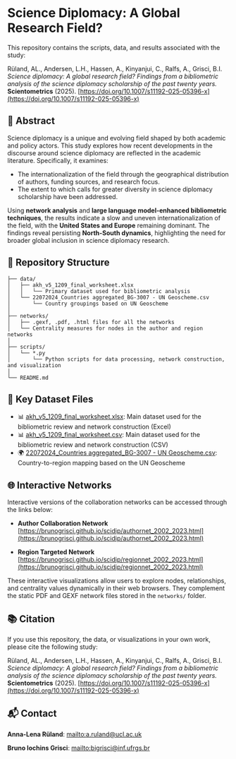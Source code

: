 # Science Diplomacy: A Global Research Field?

This repository contains the scripts, data, and results associated with the study:

Rüland, AL., Andersen, L.H., Hassen, A., Kinyanjui, C., Ralfs, A., Grisci, B.I. _Science diplomacy: A global research field? Findings from a bibliometric analysis of the science diplomacy scholarship of the past twenty years._ **Scientometrics** (2025). [https://doi.org/10.1007/s11192-025-05396-x](https://doi.org/10.1007/s11192-025-05396-x)

## 🧾 Abstract

Science diplomacy is a unique and evolving field shaped by both academic and policy actors. This study explores how recent developments in the discourse around science diplomacy are reflected in the academic literature. Specifically, it examines:

- The internationalization of the field through the geographical distribution of authors, funding sources, and research focus.
- The extent to which calls for greater diversity in science diplomacy scholarship have been addressed.

Using **network analysis** and **large language model-enhanced bibliometric techniques**, the results indicate a slow and uneven internationalization of the field, with the **United States and Europe** remaining dominant. The findings reveal persisting **North-South dynamics**, highlighting the need for broader global inclusion in science diplomacy research.

## 📁 Repository Structure

```text
├── data/
│   ├── akh_v5_1209_final_worksheet.xlsx
│   │   └── Primary dataset used for bibliometric analysis
│   └── 22072024_Countries aggregated_BG-3007 - UN Geoscheme.csv
│       └── Country groupings based on UN Geoscheme
│
├── networks/
│   ├── .gexf, .pdf, .html files for all the networks
│   └── Centrality measures for nodes in the author and region networks
│
├── scripts/
│   └── *.py
│       └── Python scripts for data processing, network construction, and visualization
│
└── README.md
```
## 📄 Key Dataset Files

- 📊 [akh_v5_1209_final_worksheet.xlsx](./akh_v5_1209_final_worksheet.xlsx): Main dataset used for the bibliometric review and network construction (Excel)
- 📊 [akh_v5_1209_final_worksheet.csv](./akh_v5_1209_final_worksheet.csv): Main dataset used for the bibliometric review and network construction (CSV)
- 🌍 [22072024_Countries aggregated_BG-3007 - UN Geoscheme.csv](<./22072024_Countries aggregated_BG-3007 - UN Geoscheme.csv>): Country-to-region mapping based on the UN Geoscheme

## 🌐 Interactive Networks

Interactive versions of the collaboration networks can be accessed through the links below:

- **Author Collaboration Network**  
  [https://brunogrisci.github.io/scidip/authornet_2002_2023.html](https://brunogrisci.github.io/scidip/authornet_2002_2023.html)

- **Region Targeted Network**  
  [https://brunogrisci.github.io/scidip/regionnet_2002_2023.html](https://brunogrisci.github.io/scidip/regionnet_2002_2023.html)

These interactive visualizations allow users to explore nodes, relationships, and centrality values dynamically in their web browsers. They complement the static PDF and GEXF network files stored in the `networks/` folder.

## 📚 Citation

If you use this repository, the data, or visualizations in your own work, please cite the following study:

Rüland, AL., Andersen, L.H., Hassen, A., Kinyanjui, C., Ralfs, A., Grisci, B.I. _Science diplomacy: A global research field? Findings from a bibliometric analysis of the science diplomacy scholarship of the past twenty years._ **Scientometrics** (2025). [https://doi.org/10.1007/s11192-025-05396-x](https://doi.org/10.1007/s11192-025-05396-x)


## 📬 Contact

**Anna-Lena Rüland**: [mailto:a.ruland@ucl.ac.uk](a.ruland@ucl.ac.uk)

**Bruno Iochins Grisci**: [mailto:bigrisci@inf.ufrgs.br](bigrisci@inf.ufrgs.br)